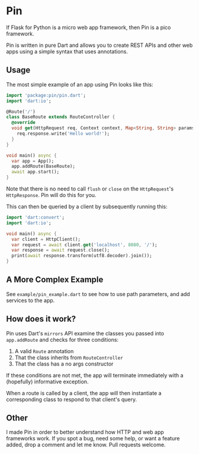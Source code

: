 # Pin

If Flask for Python is a micro web app framework, then Pin is a pico framework.

Pin is written in pure Dart and allows you to create REST APIs and other web apps using a simple syntax that uses annotations.

## Usage

The most simple example of an app using Pin looks like this:

```dart
import 'package:pin/pin.dart';
import 'dart:io';

@Route('/')
class BaseRoute extends RouteController {
  @override
  void get(HttpRequest req, Context context, Map<String, String> params) {
    req.response.write('Hello world!');
  }
}

void main() async {
  var app = App();
  app.addRoute(BaseRoute);
  await app.start();
}
```

Note that there is no need to call `flush` or `close` on the `HttpRequest`'s `HttpResponse`. Pin will do this for you.

This can then be queried by a client by subsequently running this:

```dart
import 'dart:convert';
import 'dart:io';

void main() async {
  var client = HttpClient();
  var request = await client.get('localhost', 8080, '/');
  var response = await request.close();
  print(await response.transform(utf8.decoder).join());
}
```

## A More Complex Example

See `example/pin_example.dart` to see how to use path parameters, and add services to the app.

## How does it work?

Pin uses Dart's `mirrors` API examine the classes you passed into `app.addRoute` and checks for three conditions:

1. A valid `Route` annotation
2. That the class inherits from `RouteController`
3. That the class has a no args constructor

If these conditions are not met, the app will terminate immediately with a (hopefully) informative exception.

When a route is called by a client, the app will then instantiate a corresponding class to respond to that client's query.

## Other

I made Pin in order to better understand how HTTP and web app frameworks work. If you spot a bug, need some help, or want a feature added, drop a comment and let me know. Pull requests welcome.

